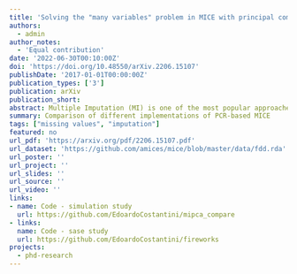 ```yaml
---
title: 'Solving the "many variables" problem in MICE with principal component regression'
authors:
  - admin
author_notes:
  - 'Equal contribution'
date: '2022-06-30T00:10:00Z'
doi: 'https://doi.org/10.48550/arXiv.2206.15107'
publishDate: '2017-01-01T00:00:00Z'
publication_types: ['3']
publication: arXiv
publication_short: 
abstract: Multiple Imputation (MI) is one of the most popular approaches to addressing missing values in questionnaires and surveys. MI with multivariate imputation by chained equations (MICE) allows flexible imputation of many types of data. In MICE, for each variable under imputation, the imputer needs to specify which variables should act as predictors in the imputation model. The selection of these predictors is a difficult, but fundamental, step in the MI procedure, especially when there are many variables in a data set. In this project, we explore the use of principal component regression (PCR) as a univariate imputation method in the MICE algorithm to automatically address the "many variables" problem that arises when imputing large social science data. We compare different implementations of PCR-based MICE with a correlation-thresholding strategy by means of a Monte Carlo simulation study and a case study. We find the use of PCR on a variable-by-variable basis to perform best and that it can perform closely to expertly designed imputation procedures.
summary: Comparison of different implementations of PCR-based MICE
tags: ["missing values", "imputation"]
featured: no
url_pdf: 'https://arxiv.org/pdf/2206.15107.pdf'
url_dataset: 'https://github.com/amices/mice/blob/master/data/fdd.rda'
url_poster: ''
url_project: ''
url_slides: ''
url_source: ''
url_video: ''
links:
- name: Code - simulation study
  url: https://github.com/EdoardoCostantini/mipca_compare
- links:
  name: Code - sase study
  url: https://github.com/EdoardoCostantini/fireworks
projects:
  - phd-research
---
```

